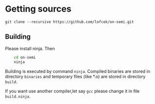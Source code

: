# Getting sources

`git clone --recursive https://github.com/lofcek/on-semi.git`

## Building

Please install ninja. Then

```bash
    cd on-semi
    ninja
```

Building is executed by command `ninja`. Compiled binaries are stored in directory `binaries` and temporary files (like *.o) are stored in directory `build`.

If you want use another compiler,let say `gcc` please change it in file `build.ninja`.
